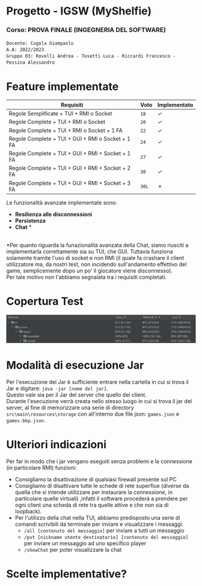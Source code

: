 # Progetto - IGSW (MyShelfie)

### Corso: PROVA FINALE (INGEGNERIA DEL SOFTWARE)
`Docente: Cugola Giampaolo` \
`A.A: 2022/2023` \
`Gruppo 03: Rovelli Andrea - Tosetti Luca - Riccardi Francesco - Pessina Alessandro`


# Feature implementate

| Requisiti                   | Voto  | Implementato |
|----------------------------------------|-------|--------------|
| Regole Semplificate + TUI + RMI o Socket | `18`  | ✓   |
| Regole Complete + TUI + RMI o Socket | `20`  | ✓            |
| Regole Complete + TUI + RMI o Socket + 1 FA | `22`  | ✓            |
| Regole Complete + TUI + GUI + RMI o Socket + 1 FA | `24`  | ✓            |
| Regole Complete + TUI + GUI + RMI + Socket + 1 FA | `27`  | ✓            |
| Regole Complete + TUI + GUI + RMI + Socket + 2 FA | `30`  | ✓            |
| Regole Complete + TUI + GUI + RMI + Socket + 3 FA | `30L` | ✗            |

Le funzionalità avanzate implementate sono:
 
 - **Resilienza alle disconnessioni**
 - **Persistenza**
 - **Chat** *

\
*Per quanto riguarda la funazionalità avanzata della Chat, siamo riusciti a implementarla
correttamente sia su TUI, che GUI. Tuttavia funziona solamente tramite l'uso di socket e
non RMI (il quale fa crashare il client utilizzatore ma, da nostri test, non incidendo
sull'andamento effettivo del game, semplicemente dopo un po' il giocatore viene disconnesso).\
Per tale motivo non l'abbiamo segnalata tra i requisiti completati.

# Copertura Test

![coverageModelController.png](https://github.com/zizzeroni/ing-sw-2023-rovelli-pessina-riccardi-tosetti/blob/main/documents/coverageModelController.png)

# Modalità di esecuzione Jar

Per l'esecuzione dei Jar è sufficiente entrare nella cartella in cui si trova il Jar e digitare:
`java -jar [nome del jar]`.\
Questo vale sia per il Jar del server che quello del client. \
Durante l'esecuzione verrà creata nello stesso luogo in cui si trova il jar del server, al fine di memorizzare una serie di directory `src\main\resources\storage` con all'interno due file json: `games.json` e `games-bkp.json`.
# Ulteriori indicazioni

Per far in modo che i jar vengano eseguiti senza problemi e la connessione (in particolare RMI) funzioni:
- Consigliamo la disattivazione di qualsiasi firewall presente sul PC
- Consigliamo di disattivare tutte le schede di rete superflue (diverse da quella che si intende utilizzare per instaurare la connessione, in particolare quelle virtuali) 
,infatti il software procederà a prendere per ogni client una scheda di rete tra quelle attive e che non sia di loopback).
- Per l'utilizzo della chat nella TUI, abbiamo predisposto una serie di comandi scrivibili da terminale per inviare e visualizzare i messaggi:
  - `/all [contenuto del messaggio]` per inviare a tutti un messaggio
  - `/pvt [nickname utente destinatario] [contenuto del messaggio]` per inviare un messaggio ad uno specifico player
  - `/showChat` per poter visualizzare la chat

# Scelte implementative?

